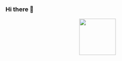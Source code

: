 ### Hi there 👋

<div id="header" align="center">
  <img src="[https://media.giphy.com/media/M9gbBd9nbDrOTu1Mqx/giphy.gif](https://media.giphy.com/media/v1.Y2lkPTc5MGI3NjExdGI0NDVhZjZyc3BxeDZuZ3hxaHVpdG91dWpmN2pqNnV0c2NqN3d4dyZlcD12MV9pbnRlcm5hbF9naWZfYnlfaWQmY3Q9Zw/qgQUggAC3Pfv687qPC/giphy.gif)https://media.giphy.com/media/v1.Y2lkPTc5MGI3NjExdGI0NDVhZjZyc3BxeDZuZ3hxaHVpdG91dWpmN2pqNnV0c2NqN3d4dyZlcD12MV9pbnRlcm5hbF9naWZfYnlfaWQmY3Q9Zw/qgQUggAC3Pfv687qPC/giphy.gif](https://giphy.com/gifs/dommespace-domme-space-programador-qgQUggAC3Pfv687qPC)https://giphy.com/gifs/dommespace-domme-space-programador-qgQUggAC3Pfv687qPC" width="100"/>
</div>
